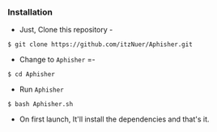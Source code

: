 ### Installation

- Just, Clone this repository -
```
$ git clone https://github.com/itzNuer/Aphisher.git
```

- Change to `Aphisher` =-
```
$ cd Aphisher
```
- Run `Aphisher`

```
$ bash Aphisher.sh
```

- On first launch, It'll install the dependencies and that's it. 
